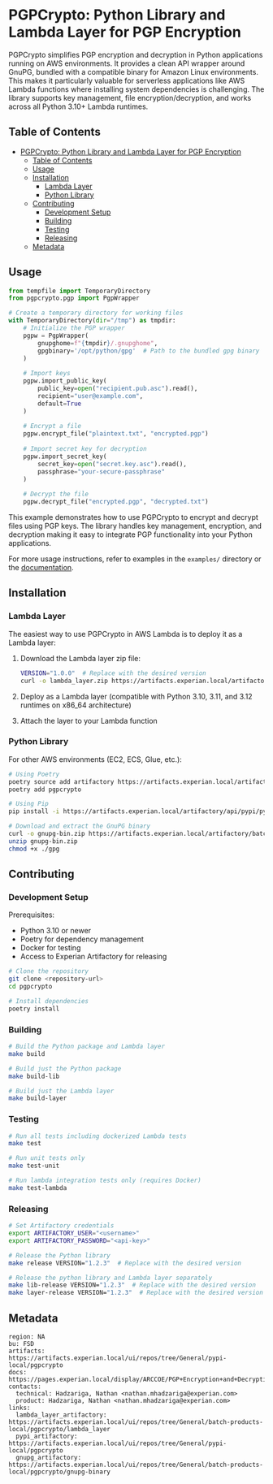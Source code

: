 # PGPCrypto: Python Library and Lambda Layer for PGP Encryption

PGPCrypto simplifies PGP encryption and decryption in Python applications running on AWS environments. It provides a clean API wrapper around GnuPG, bundled with a compatible binary for Amazon Linux environments. This makes it particularly valuable for serverless applications like AWS Lambda functions where installing system dependencies is challenging. The library supports key management, file encryption/decryption, and works across all Python 3.10+ Lambda runtimes.

## Table of Contents
- [PGPCrypto: Python Library and Lambda Layer for PGP Encryption](#pgpcrypto-python-library-and-lambda-layer-for-pgp-encryption)
  - [Table of Contents](#table-of-contents)
  - [Usage](#usage)
  - [Installation](#installation)
    - [Lambda Layer](#lambda-layer)
    - [Python Library](#python-library)
  - [Contributing](#contributing)
    - [Development Setup](#development-setup)
    - [Building](#building)
    - [Testing](#testing)
    - [Releasing](#releasing)
  - [Metadata](#metadata)

## Usage

```python
from tempfile import TemporaryDirectory
from pgpcrypto.pgp import PgpWrapper

# Create a temporary directory for working files
with TemporaryDirectory(dir="/tmp") as tmpdir:
    # Initialize the PGP wrapper
    pgpw = PgpWrapper(
        gnupghome=f"{tmpdir}/.gnupghome",
        gpgbinary='/opt/python/gpg'  # Path to the bundled gpg binary
    )
    
    # Import keys
    pgpw.import_public_key(
        public_key=open("recipient.pub.asc").read(),
        recipient="user@example.com",
        default=True
    )
    
    # Encrypt a file
    pgpw.encrypt_file("plaintext.txt", "encrypted.pgp")
    
    # Import secret key for decryption
    pgpw.import_secret_key(
        secret_key=open("secret.key.asc").read(),
        passphrase="your-secure-passphrase"
    )
    
    # Decrypt the file
    pgpw.decrypt_file("encrypted.pgp", "decrypted.txt")
```

This example demonstrates how to use PGPCrypto to encrypt and decrypt files using PGP keys. The library handles key management, encryption, and decryption making it easy to integrate PGP functionality into your Python applications.

For more usage instructions, refer to examples in the `examples/` directory or the [documentation](https://pages.experian.local/display/ARCCOE/PGP+Encryption+and+Decryption+with+Python).

## Installation

### Lambda Layer

The easiest way to use PGPCrypto in AWS Lambda is to deploy it as a Lambda layer:

1. Download the Lambda layer zip file:
   ```bash
   VERSION="1.0.0"  # Replace with the desired version
   curl -o lambda_layer.zip https://artifacts.experian.local/artifactory/batch-products-local/pgpcrypto/lambda_layer/lambda_layer-pgpcrypto-$VERSION.zip
   ```

2. Deploy as a Lambda layer (compatible with Python 3.10, 3.11, and 3.12 runtimes on x86_64 architecture)

3. Attach the layer to your Lambda function

### Python Library

For other AWS environments (EC2, ECS, Glue, etc.):

```bash
# Using Poetry
poetry source add artifactory https://artifacts.experian.local/artifactory/api/pypi/pypi/simple
poetry add pgpcrypto

# Using Pip
pip install -i https://artifacts.experian.local/artifactory/api/pypi/pypi/simple pgpcrypto

# Download and extract the GnuPG binary
curl -o gnupg-bin.zip https://artifacts.experian.local/artifactory/batch-products-local/pgpcrypto/gnupg-binary/gnupg-bin-1.4.23-al2-x86_64.zip
unzip gnupg-bin.zip
chmod +x ./gpg
```

## Contributing

### Development Setup

Prerequisites:
- Python 3.10 or newer
- Poetry for dependency management
- Docker for testing
- Access to Experian Artifactory for releasing

```bash
# Clone the repository
git clone <repository-url>
cd pgpcrypto

# Install dependencies
poetry install
```

### Building

```bash
# Build the Python package and Lambda layer
make build

# Build just the Python package
make build-lib

# Build just the Lambda layer
make build-layer
```

### Testing

```bash
# Run all tests including dockerized Lambda tests
make test

# Run unit tests only
make test-unit

# Run lambda integration tests only (requires Docker)
make test-lambda
```

### Releasing

```bash
# Set Artifactory credentials
export ARTIFACTORY_USER="<username>"
export ARTIFACTORY_PASSWORD="<api-key>"

# Release the Python library
make release VERSION="1.2.3"  # Replace with the desired version

# Release the python library and Lambda layer separately
make lib-release VERSION="1.2.3"  # Replace with the desired version
make layer-release VERSION="1.2.3"  # Replace with the desired version
```

## Metadata

```discoveryhub
region: NA
bu: FSD
artifacts: https://artifacts.experian.local/ui/repos/tree/General/pypi-local/pgpcrypto
docs: https://pages.experian.local/display/ARCCOE/PGP+Encryption+and+Decryption+with+Python
contacts:
  technical: Hadzariga, Nathan <nathan.mhadzariga@experian.com>
  product: Hadzariga, Nathan <nathan.mhadzariga@experian.com>
links:
  lambda_layer_artifactory: https://artifacts.experian.local/ui/repos/tree/General/batch-products-local/pgpcrypto/lambda_layer
  pypi_artifactory: https://artifacts.experian.local/ui/repos/tree/General/pypi-local/pgpcrypto
  gnupg_artifactory: https://artifacts.experian.local/ui/repos/tree/General/batch-products-local/pgpcrypto/gnupg-binary
```